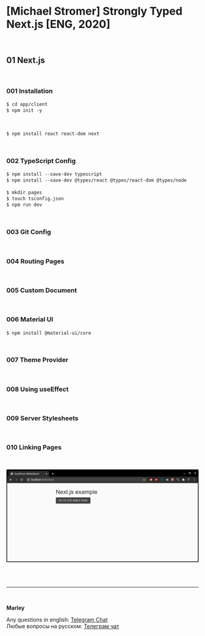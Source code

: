 # [Michael Stromer] Strongly Typed Next.js [ENG, 2020]

<br/>

## 01 Next.js

<br/>

### 001 Installation

    $ cd app/client
    $ npm init -y

<br/>

    $ npm install react react-dom next

<br/>

### 002 TypeScript Config

    $ npm install --save-dev typescript
    $ npm install --save-dev @types/react @types/react-dom @types/node

    $ mkdir pages
    $ touch tsconfig.json
    $ npm run dev

<br/>

### 003 Git Config

<br/>

### 004 Routing Pages

<br/>

### 005 Custom Document

<br/>

### 006 Material UI

    $ npm install @material-ui/core

<br/>

### 007 Theme Provider

<br/>

### 008 Using useEffect

<br/>

### 009 Server Stylesheets

<br/>

### 010 Linking Pages

<br/>

![Application](/img/pic-m01-p01.png?raw=true)

<br/>

<br/>

---

<br/>

**Marley**

Any questions in english: <a href="https://jsdev.org/chat/">Telegram Chat</a>  
Любые вопросы на русском: <a href="https://jsdev.ru/chat/">Телеграм чат</a>
